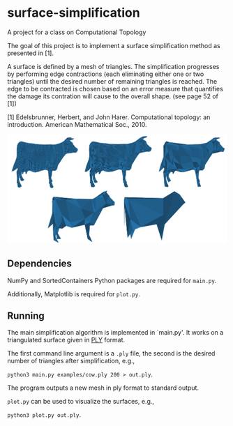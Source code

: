 # surface-simplification
A project for a class on Computational Topology

The goal of this project is to implement a surface simplification method as presented in [1].

A surface is defined by a mesh of triangles.
The simplification progresses by performing edge contractions (each eliminating either one or two triangles) until the desired number of remaining triangles is reached.
The edge to be contracted is chosen based on an error measure that quantifies the damage its contration will cause to the overall shape. (see page 52 of [1])

[1] Edelsbrunner, Herbert, and John Harer. Computational topology: an introduction. American Mathematical Soc., 2010.

![cow](https://raw.githubusercontent.com/xnevs/surface-simplification/master/cow.png)

## Dependencies

NumPy and SortedContainers Python packages are required for `main.py`.

Additionally, Matplotlib is required for `plot.py`.

## Running

The main simplification algorithm is implemented in `main.py'.
It works on a triangulated surface given in [PLY](https://en.wikipedia.org/wiki/PLY_(file_format)) format.

The first command line argument is a `.ply` file, the second is the desired number of triangles after simplification, e.g.,

`python3 main.py examples/cow.ply 200 > out.ply`.

The program outputs a new mesh in ply format to standard output.

`plot.py` can be used to visualize the surfaces, e.g.,

`python3 plot.py out.ply`.
